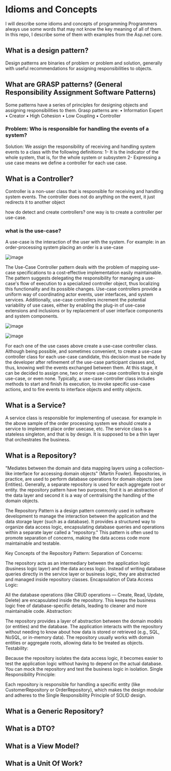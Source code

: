 # Idioms and Concepts
I will describe some idioms and concepts of programming
Programmers always use some words that may not know the key meaning of all of them. In this repo, I describe some of them with examples from the Asp.net core.

## What is a design pattern?
Design patterns are binaries of problem or problem and solution, generally with useful recommendations for assigning responsibilities to objects.

## What are GRASP patterns? (General Responsibility Assignment Software Patterns)
Some patterns have a series of principles for designing objects and assigning responsibilities to them.
Grasp patterns are:
• Information Expert
• Creator
• High Cohesion
• Low Coupling
• Controller

### Problem: Who is responsible for handling the events of a system?
Solution: We assign the responsibility of receiving and handling system events to a class with the following definitions:
1- It is the indicator of the whole system, that is, for the whole system or subsystem
2- Expressing a use case means we define a controller for each use case.

## What is a Controller?
Controller is a non-user class that is responsible for receiving and handling system events.
The controller does not do anything on the event, it just redirects it to another object

how do detect and create controllers?
one way is to create a controller per use-case.

### what is the use-case?
A use-case is the interaction of the user with the system. For example: in an order-processing system placing an order is a use-case

![image](https://github.com/user-attachments/assets/1488adf2-62cd-402a-8952-abd7adf744e7)

The Use-Case Controller pattern deals with the problem of mapping use-case specifications to a cost-effective implementation easily maintainable. The
pattern suggests delegating the responsibility for managing a use-case's flow of execution to a specialized controller object, thus localizing this functionality
and its possible changes. Use-case controllers provide a uniform way of coordinating actor events, user interfaces, and system services. Additionally,
use-case controllers increment the potential variability of use cases, either by enabling the plug-in of use-case extensions and inclusions or by replacement
of user interface components and system components.

![image](https://github.com/user-attachments/assets/6326806b-a4e2-4fef-a140-ddae4d3498e1)


![image](https://github.com/user-attachments/assets/ada16d8c-90e2-4c85-94c2-cf50291f6515)


For each one of the use cases above create a use-case controller class. Although being possible, and sometimes convenient, to
create a use-case controller class for each use-case candidate, this decision must be made by the developer after refinement of
the use-case participant classes and, thus, knowing well the events exchanged between them. At this stage, it can be decided
to assign one, two or more use-case controllers to a single use-case, or even none. Typically, a use-case controller class
includes methods to start and finish its execution, to invoke specific use-case actions, and to fire events to interface objects
and entity objects.

## What is a Service?
A service class is responsible for implementing of usecase. for example in the above sample of the order processing system we should create a service to implement place order usecase, etc.
The service class is a stateless singleton, and that is by design. It is supposed to be a thin layer that orchestrates the business.

## What is a Repository?
"Mediates between the domain and data mapping layers using a collection-like interface for accessing domain objects" (Martin Fowler).
Repositories, in practice, are used to perform database operations for domain objects (see Entities). Generally, a separate repository is used for each aggregate root or entity.
the repository pattern have two purposes; first it is an abstraction of the data layer and second it is a way of centralising the handling of the domain objects.

The Repository Pattern is a design pattern commonly used in software development to manage the interaction between the application and the data storage layer (such as a database). It provides a structured way to organize data access logic, encapsulating database queries and operations within a separate layer called a "repository." This pattern is often used to promote separation of concerns, making the data access code more maintainable and testable.

Key Concepts of the Repository Pattern:
Separation of Concerns:

The repository acts as an intermediary between the application logic (business logic layer) and the data access logic. Instead of writing database queries directly in the service layer or business logic, they are abstracted and managed inside repository classes.
Encapsulation of Data Access Logic:

All the database operations (like CRUD operations — Create, Read, Update, Delete) are encapsulated inside the repository. This keeps the business logic free of database-specific details, leading to cleaner and more maintainable code.
Abstraction:

The repository provides a layer of abstraction between the domain models (or entities) and the database. The application interacts with the repository without needing to know about how data is stored or retrieved (e.g., SQL, NoSQL, or in-memory data). The repository usually works with domain entities or aggregate roots, allowing data to be treated as objects.
Testability:

Because the repository isolates the data access logic, it becomes easier to test the application logic without having to depend on the actual database. You can mock the repository and test the business logic in isolation.
Single Responsibility Principle:

Each repository is responsible for handling a specific entity (like CustomerRepository or OrderRepository), which makes the design modular and adheres to the Single Responsibility Principle of SOLID design.

## What is a Generic Repository?
## What is a DTO?
## What is a View Model?
## What is a Unit Of Work?


